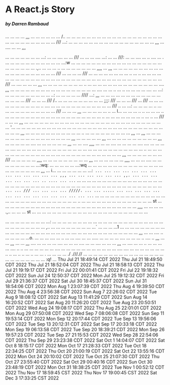 # A React.js Story
##### by Darren Rambaud

...
...
...
...
,,,
...
...
...
...
...
...
/..
...	
...
...
...
...
...
...
...
...
...
...
...
...
...
...
...
...
...
...
...
...
...
...
...
...
...
...
...
...
///
...:
...
...
...
...
...
...
...
...
...
...
...
...
...
...
...
...
...
,,,
...
....
...
...
,,,

...
...
...
...
...
...
...
...:
...
...
....
...
...
///
...
...
...
....
...:
...
...
///:
...
...
....
...
..
....
...
.
...
...
...
...
...
...
...
...
...
...
...
...:w
...
...
...
...
...
...
...
...
...
...
...
...
...
...
...
...
...
...
...
...
...
...
...
...
.,..
...
...
...
..
...
...
...
...
...
...
...
,,,,
...
,,,
...
...
...
...
...
...
...
...
...
...
...
...
...
...
...
...
...
...
...
...
///
...
...
...
...
///
...
...
...
...
...
...
...
...
..
...
..
...
...
...
...
...
...
...
...
...
...
...
...
...
...
...
...
...
...
...
...
...
...
...
...
...
...
...
...
...
...
...
...
...
...
...
///
...
....
...
...
...
,,,
...
...
...
...
...
...
...
...
..
...
...
...
...
...
...
...
...
...
...
...
...
...
...
....
,,,
...
...
...
...
...
...
...
...
...
...
...
...
...
...
...
...
...
....
...
...
..
...
..
...
...
...
...
....
...
...:
...
...
...
...
...
...
...
...
...
..:
...
...
...
...
...
////
...:
,,,
...
...
...
...
...
...
...
...
...
...
...
...
...
...
...
...
///
...
...
...
///
/..
...
...
...
...
...
...
...
...
...
;;;:
///
...
...
...
///
...
///
...
...
...
...
...
...
...
...
...
...
..
....
...
...
...
...
...
...
...
...
...
...
...
...
///
..
...
...:
...
...
...
...
..
...
...
...
...
...
...
...
...
...
...
...
///
...
...
...
,,,
...
...
...
...
...
..
...
l...
...
...
...
..
..
...
...
...
..
...
...
...
...
...
...
...
...
...
...
...
...
...
...
...
...
...
...
...
..
...
...
...
...
...
...
...
..
...
..
...
///
..
...
...
,,,
...
...
...
...
...
...
...
...
...
...
...
...
...
...
...
...
...
...
...
...
...
...
...
...
...
...
...
...
'...
...
...
...
...
...
...
...
...
...
...
...
...
...
...
...
...
...
...
...
...
...
...
...
...
...
...
...
...
...
...
...
...
,,,
...
...
...
...
...
...
...
...
...
...
...
..
...
...
...
...
...
...
...
...
...
,,,
...
,,,
...
...
...
...
...
...
...
...
...
...
...
...
...
...
...
...
,,,
...
...
...
...
...
,,,
...
...
...
...
...
...
...
...
...
...
,,,
...
...
...
...
...
....
...
...
...
...
...
...
,,,
...
...
....
,,,,
...
...
...
....
...
...
...
...
....
....
...
...
...
...
....
...
...
...
...
...
...
...
...
...
...
...
...
...
...
...
...
...
...
...
...
...
...
...
...
...
..
...
...
...
...
...
...
...
...
...
...
...
...
...
...
...
...
...
...
...
...
...
...
...
...
...
...
,,,
...
...
...
...
...
...
...
///
...
...
...
...
...
,,,,
...
...
...
...
...
...
...
...
...
,,,
...
...
...
...
...
...
,,,,
...
...
...
....
...
...
...
...
...
...
...
...
...:wq:
...
...
...
...
...
...:wq
...
...
...
...
...
...
...
...
...
...
...
...
...
...
...
...
...
...
...
...
...
...
,,,
...
i...
...
...
...
...
...
...
...:`
...
...
...
...
...
...
...
...
...
...
...
...
...
,,,
...
...
...
...
...
...
,,.
...
...
...
...
...
...
...
..
....
...
...`
...
...
...
...
...
...
...
...
...
...
...
...
...
...
...
...
...
...
...
...
...
...
...
...
...
...
...
...
...
...
...
...
...
...
...
...
...
...
...
...
...
...
...
...
...
...
...
...`
...
...
///
...
...
...
...
/////.
...
...
.....
...
...
...
...
...
...
...
...
...
...
...
...
...
...
...`
...
...
...
...
...
...
...
...
...
...
...
...
...
...
...
...
...
...
...
....
...
...
...
...
...
...
...
...
..
...
...
...
...
...
...
...
...
...
...
...
...
...
...
st
...
...
...
...
...
...
...
...
...
...
...
...
...
...
...
...
...
...
...
...
...
...
...
...
...
...
...
,,,,
...
...
...
...
.,..
...
...
...
st
...
...
...
...
...
...
...
...
...
...
...
...
...
...
...
...
...
...
...
...
...
...
...

...
...
...
...
...
...
...
...
...:
...
...
...
...
...
...
...
...
...
...
...
...
...
...
...
...
...
...
...
...
...
...
...
...
...
...
...
...
...
...
,..
...
...
...
...
...
...
...
...
...`
...
...
...
...1
...
...
...
...
...
...
...
...
...
...
...
...
...
...
...
...
...
...
...
...
...
...
....
...
...
...
...
...
...
...
...
...
...
...
...
,,,
...
...
....
..
...
...
...
...
...o.
...
...
...
....
...
..
...
...
....
...
...
.....
...
...
...
...
....
...
...
...
..
....
..
,,,
...
...
,,,
...
...
,,,
....
...
...
...
...
....
...
...
...
....
...
...
....
...
...
...
,,,
...
....
...
...
..
...
...
...
...
....
..
..
...
...
...
...
...
...
....
...
...
...
...
...
...
...
...
...
...
...
....
....
...
...
...
...
...
...
...
..
..
...
..
..
...
..
...
...
.
...
...
...
...
./
.///.//
...
...
...
...
...
...
...
...
...
...
...
...
...
...
...
...
...
...
...
...
...
...
...
...
:q!
...
Thu Jul 21 18:49:14 CDT 2022
Thu Jul 21 18:49:50 CDT 2022
Thu Jul 21 18:52:04 CDT 2022
Thu Jul 21 18:58:13 CDT 2022
Thu Jul 21 19:19:17 CDT 2022
Fri Jul 22 00:01:41 CDT 2022
Fri Jul 22 19:18:32 CDT 2022
Sun Jul 24 12:50:37 CDT 2022
Mon Jul 25 19:12:32 CDT 2022
Fri Jul 29 21:36:37 CDT 2022
Sat Jul 30 18:45:37 CDT 2022
Sun Jul 31 18:54:06 CDT 2022
Mon Aug  1 23:07:39 CDT 2022
Thu Aug  4 19:39:50 CDT 2022
Thu Aug  4 23:56:38 CDT 2022
Sun Aug  7 22:26:02 CDT 2022
Tue Aug  9 18:08:12 CDT 2022
Sat Aug 13 11:41:29 CDT 2022
Sun Aug 14 16:20:52 CDT 2022
Sat Aug 20 11:26:20 CDT 2022
Tue Aug 23 20:50:51 CDT 2022
Wed Aug 24 19:08:17 CDT 2022
Thu Aug 25 22:01:01 CDT 2022
Mon Aug 29 07:50:08 CDT 2022
Wed Sep  7 08:06:08 CDT 2022
Sun Sep 11 19:53:14 CDT 2022
Mon Sep 12 20:17:44 CDT 2022
Tue Sep 13 19:56:06 CDT 2022
Tue Sep 13 20:12:31 CDT 2022
Sat Sep 17 20:33:18 CDT 2022
Mon Sep 19 06:13:58 CDT 2022
Tue Sep 20 18:39:21 CDT 2022
Mon Sep 26 19:57:23 CDT 2022
Tue Sep 27 21:15:53 CDT 2022
Wed Sep 28 22:54:06 CDT 2022
Thu Sep 29 23:23:38 CDT 2022
Sat Oct  1 14:04:07 CDT 2022
Sat Oct  8 18:15:17 CDT 2022
Mon Oct 17 21:28:33 CDT 2022
Tue Oct 18 22:34:25 CDT 2022
Thu Oct 20 21:00:19 CDT 2022
Sat Oct 22 13:55:16 CDT 2022
Mon Oct 24 20:10:02 CDT 2022
Tue Oct 25 21:07:30 CDT 2022
Thu Oct 27 23:55:40 CDT 2022
Sat Oct 29 00:40:16 CDT 2022
Sun Oct 30 23:48:19 CDT 2022
Mon Oct 31 18:38:25 CDT 2022
Tue Nov  1 00:52:12 CDT 2022
Thu Nov 17 18:59:45 CST 2022
Thu Nov 17 19:00:45 CST 2022
Sat Dec  3 17:33:25 CST 2022
